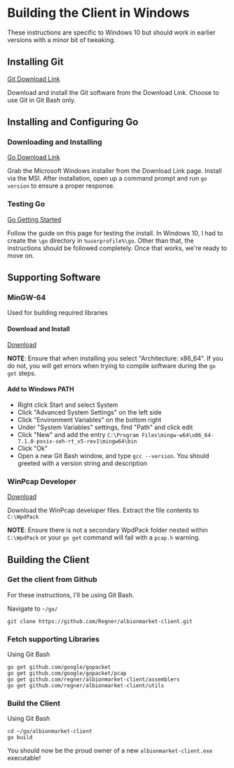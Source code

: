 # Building the Client in Windows
These instructions are specific to Windows 10 but should work in earlier versions with a minor bit of tweaking.

## Installing Git
[Git Download Link](https://git-scm.com/download/win)

Download and install the Git software from the Download Link. Choose to use Git in Git Bash only.

## Installing and Configuring Go
### Downloading and Installing
[Go Download Link](https://golang.org/dl/)

Grab the Microsoft Windows installer from the Download Link page. Install via the MSI. After installation, open up a command prompt and run `go version` to ensure a proper response.

### Testing Go
[Go Getting Started](https://golang.org/doc/install)

Follow the guide on this page for testing the install. In Windows 10, I had to create the `\go` directory in `%userprofile%\go`. Other than that, the instructions should be followed completely. Once that works, we're ready to move on.

## Supporting Software

### MinGW-64
Used for building required libraries

#### Download and Install
[Download](https://sourceforge.net/projects/mingw-w64/files/latest/download)

**NOTE**: Ensure that when installing you select "Architecture: x86_64". If you do not, you will get errors when trying to compile software during the `go get` steps.

#### Add to Windows PATH
* Right click Start and select System
* Click "Advanced System Settings" on the left side
* Click "Environment Variables" on the bottom right
* Under "System Variables" settings, find "Path" and click edit
* Click "New" and add the entry `C:\Program Files\mingw-w64\x86_64-7.1.0-posix-seh-rt_v5-rev1\mingw64\bin`
* Click "Ok"
* Open a new Git Bash window, and type `gcc --version`. You should greeted with a version string and description 

### WinPcap Developer
[Download](https://www.winpcap.org/devel.htm)

Download the WinPcap developer files. Extract the file contents to `C:\WpdPack`

**NOTE**: Ensure there is not a secondary WpdPack folder nested within `C:\WpdPack` or your `go get` command will fail with a `pcap.h` warning.

## Building the Client

### Get the client from Github
For these instructions, I'll be using Git Bash.

Navigate to `~/go/`

`git clone https://github.com/Regner/albionmarket-client.git`

### Fetch supporting Libraries
Using Git Bash

```
go get github.com/google/gopacket
go get github.com/google/gopacket/pcap
go get github.com/regner/albionmarket-client/assemblers
go get github.com/regner/albionmarket-client/utils
```

### Build the Client
Using Git Bash

```
cd ~/go/albionmarket-client
go build
```

You should now be the proud owner of a new `albionmarket-client.exe` executable!
